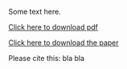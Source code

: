 Some text here.

[Click here to download pdf](https://github.com/xaviergp/website2/blob/master/Test_pdf.pdf)

[Click here to download the paper](https://github.com/xaviergp/website2/edit/master/README.md)

Please cite this:
bla
bla

